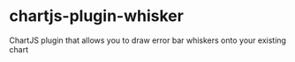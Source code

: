 # chartjs-plugin-whisker
ChartJS plugin that allows you to draw error bar whiskers onto your existing chart
